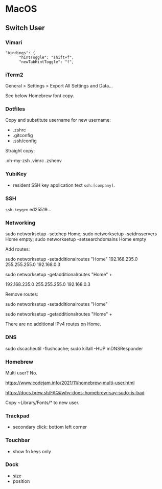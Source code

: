 # MacOS

## Switch User

### Vimari

```
"bindings": {
      "hintToggle": "shift+f",
      "newTabHintToggle": "f",
```

### iTerm2

General > Settings > Export All Settings and Data...

See below Homebrew font copy.

### Dotfiles

Copy and substitute username for new username:

- .zshrc
- .gitconfig
- .ssh/config

Straight copy:

.oh-my-zsh
.vimrc
.zshenv

### YubiKey

- resident SSH key application text `ssh:[company]`.

### SSH

`ssh-keygen` ed25519...

### Networking

sudo networksetup -setdhcp Home; sudo networksetup -setdnsservers Home empty; sudo networksetup -setsearchdomains Home empty

Add routes:

sudo networksetup -setadditionalroutes "Home" 192.168.235.0 255.255.255.0 192.168.0.3

sudo networksetup -getadditionalroutes "Home"                                                 +

192.168.235.0 255.255.255.0 192.168.0.3

Remove routes:

sudo networksetup -setadditionalroutes "Home"

sudo networksetup -getadditionalroutes "Home"                                                 +

There are no additional IPv4 routes on Home.

### DNS

sudo dscacheutil -flushcache; sudo killall -HUP mDNSResponder

### Homebrew

Multi user? No.

https://www.codejam.info/2021/11/homebrew-multi-user.html

https://docs.brew.sh/FAQ#why-does-homebrew-say-sudo-is-bad

Copy ~Library/Fonts/* to new user.

### Trackpad

- secondary click: bottom left corner

### Touchbar

- show fn keys only

### Dock

- size
- position
